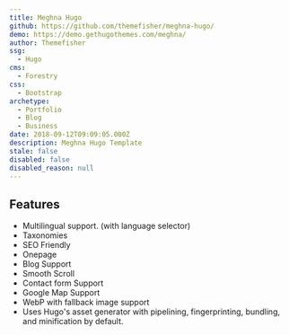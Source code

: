 ```yaml
---
title: Meghna Hugo
github: https://github.com/themefisher/meghna-hugo/
demo: https://demo.gethugothemes.com/meghna/
author: Themefisher
ssg:
  - Hugo
cms:
  - Forestry
css:
  - Bootstrap
archetype:
  - Portfolio
  - Blog
  - Business
date: 2018-09-12T09:09:05.000Z
description: Meghna Hugo Template
stale: false
disabled: false
disabled_reason: null
---
```


## Features
* Multilingual support. (with language selector)
* Taxonomies
* SEO Friendly
* Onepage
* Blog Support
* Smooth Scroll
* Contact form Support
* Google Map Support
* WebP with fallback image support
* Uses Hugo's asset generator with pipelining, fingerprinting, bundling, and minification by default.